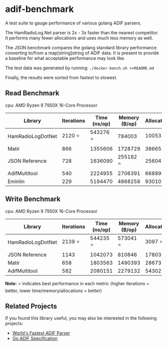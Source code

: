 # adif-benchmark

A test suite to gauge performance of various golang ADIF parsers.

The HamRadioLog.Net parser is 2x - 3x faster than the nearest competitor.
It performs many fewer allocations and uses much less memory as well.

The JSON benchmark compares the golang standard library performance converting to/from a map[string]string of ADIF data.
It is present to provide a baseline for what acceptable performance may look like.

The test data was generated by running:
`./docker-bench.sh >>README.md`

Finally, the results were sorted from fastest to slowest.

## Read Benchmark

cpu: AMD Ryzen 9 7950X 16-Core Processor

 | Library           | Iterations | Time (ns/op) | Memory (B/op) | Allocations |
 |-------------------|------------|--------------|---------------|-------------|
 | HamRadioLogDotNet | 2120 ⭐    | 543276 ⭐    | 784003        | 10053 ⭐    |
 | Matir             | 866        | 1355606      | 1728729       | 38665       |
 | JSON Reference    | 728        | 1636090      | 255182 ⭐     | 25604       |
 | AdifMultitool     | 540        | 2224955      | 2706391       | 66889       |
 | Eminlin           | 229        | 5194470      | 4868258       | 93010       |

## Write Benchmark

cpu: AMD Ryzen 9 7950X 16-Core Processor

 | Library           | Iterations | Time (ns/op) | Memory (B/op) | Allocations |
 |-------------------|------------|--------------|---------------|-------------|
 | HamRadioLogDotNet | 2139 ⭐    | 544235 ⭐    | 573041 ⭐     | 3097 ⭐     |
 | JSON Reference    | 1143       | 1042073      | 810846        | 17803       |
 | Matir             | 658        | 1803563      | 1490393       | 28673       |
 | AdifMultitool     | 582        | 2080151      | 2279132       | 54302       |

**Note:** ⭐ indicates best performance in each metric (higher iterations = better, lower time/memory/allocations = better)

## Related Projects

If you found this library useful, you may also be interested in the following projects:

- [World's Fastest ADIF Parser](https://github.com/hamradiolog-net/adif)
- [Go ADIF Specification](https://github.com/hamradiolog-net/spec)
